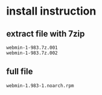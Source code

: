 # install instruction

## extract file with 7zip
````
webmin-1-983.7z.001
webmin-1-983.7z.002
````
## full file
````
webmin-1.983-1.noarch.rpm
````
